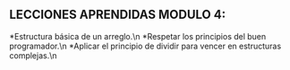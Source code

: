 ## LECCIONES  APRENDIDAS MODULO 4:

*Estructura básica de un arreglo.\n
*Respetar los principios del buen programador.\n
*Aplicar el principio de dividir para vencer en estructuras complejas.\n

